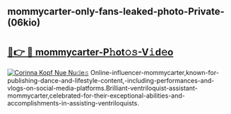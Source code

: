 ## mommycarter-only-fans​-leaked-photo​-Private-(06kio)


# <h2><a href="https://mediaupload.pro?title=mommycarter&ref=git">🔗👉 🔴 mommycarter-P𝚑ot𝚘𝚜-V𝚒d𝚎o</a></h2>

[![Corinna Kopf Nue Nu𝚍e𝚜](https://i.imgur.com/0qMVB7G.gif)](https://mediaupload.pro?title=mommycarter&ref=git)
Online-influencer-mommycarter,known-for-publishing-dance-and-lifestyle-content,-including-performances-and-vlogs-on-social-media-platforms.Brilliant-ventriloquist-assistant-mommycarter,celebrated-for-their-exceptional-abilities-and-accomplishments-in-assisting-ventriloquists.  